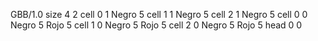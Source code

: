 <gs-board without-header> GBB/1.0
size 4 2
cell 0 1 Negro 5 
cell 1 1 Negro 5 
cell 2 1 Negro 5 
cell 0 0 Negro 5 Rojo 5 
cell 1 0 Negro 5 Rojo 5 
cell 2 0 Negro 5 Rojo 5 
head 0 0 </gs-board>
